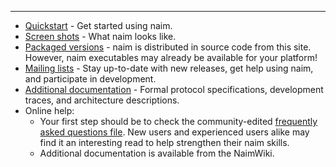 ---

  * [Quickstart](http://naim.n.ml.org/quickstart) - Get started using naim.
  * [Screen shots](http://naim.n.ml.org/screenshots) - What naim looks like.
  * [Packaged versions](http://naim.n.ml.org/packages) - naim is distributed in source code from this site. However, naim executables may already be available for your platform!
  * [Mailing lists](http://naim.n.ml.org/lists) - Stay up-to-date with new releases, get help using naim, and participate in development.
  * [Additional documentation](http://naim.n.ml.org/docs/) - Formal protocol specifications, development traces, and architecture descriptions.
  * Online help:
    * Your first step should be to check the community-edited [frequently asked questions file](FAQ.md). New users and experienced users alike may find it an interesting read to help strengthen their naim skills.
    * Additional documentation is available from the NaimWiki.